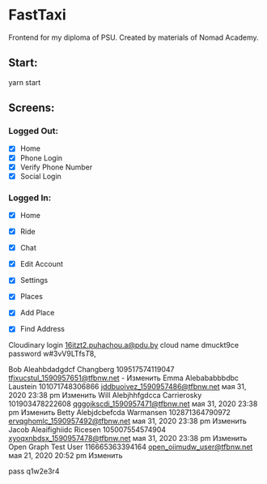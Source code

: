 # FastTaxi
Frontend for my diploma of PSU.
Created by materials of Nomad Academy.

## Start:
yarn start

## Screens:

### Logged Out:

- [x] Home
- [x] Phone Login
- [x] Verify Phone Number
- [x] Social Login

### Logged In:

- [x] Home
- [x] Ride
- [x] Chat
- [x] Edit Account
- [x] Settings
- [x] Places
- [x] Add Place
- [x] Find Address


Cloudinary
login
16itzt2.puhachou.a@pdu.by
cloud name
dmuckt9ce
password
w#3vV9LTfs$T$8,

Bob Aleahbdadgdcf Changberg	109517574119047	tfjxucstul_1590957651@tfbnw.net	-	Изменить
Emma Alebababbbdbc Laustein	101071748306866	jddbuoivez_1590957486@tfbnw.net	мая 31, 2020 23:38 pm	Изменить
Will Alebjhhfgdcca Carrierosky	101903478222608	qggojkscdi_1590957471@tfbnw.net	мая 31, 2020 23:38 pm	Изменить
Betty Alebjdcbefcda Warmansen	102871364790972	ervqghomlc_1590957492@tfbnw.net	мая 31, 2020 23:38 pm	Изменить
Jacob Aleaifighiidc Ricesen	105007554574904	xyoqxnbdsx_1590957478@tfbnw.net	мая 31, 2020 23:38 pm	Изменить
Open Graph Test User	116665363394164	open_oiimudw_user@tfbnw.net	мая 21, 2020 20:52 pm	Изменить

pass q1w2e3r4